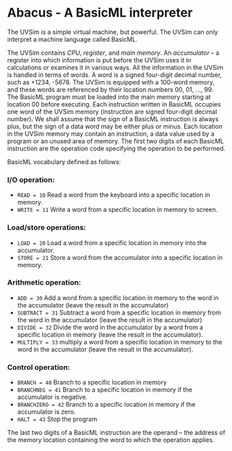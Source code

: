 # Abacus - A BasicML interpreter

The UVSim is a simple virtual machine, but powerful. The UVSim can only interpret a machine language called BasicML.

The UVSim contains *CPU*, *register*, and *main memory*. An *accumulator* – a register into which information is put before the UVSim uses it in calculations or examines it in various ways. All the information in the UVSim is handled in terms of words. A word is a signed four-digit decimal number, such as +1234, -5678. The UVSim is equipped with a 100-word memory, and these words are referenced by their location numbers 00, 01, ..., 99. The BasicML program must be loaded into the main memory starting at location 00 before executing. Each instruction written in BasicML occupies one word of the UVSim memory (instruction are signed four-digit decimal number). We shall assume that the sign of a BasicML instruction is always plus, but the sign of a data word may be either plus or minus. Each location in the UVSim memory may contain an instruction, a data value used by a program or an unused area of memory. The first two digits of each BasicML instruction are the operation code specifying the operation to be performed.

BasicML vocabulary defined as follows:

### I/O operation:

- `READ = 10`  Read a word from the keyboard into a specific location in memory.
- `WRITE = 11` Write a word from a specific location in memory to screen.

### Load/store operations:

- `LOAD = 20` Load a word from a specific location in memory into the accumulator.
- `STORE = 21` Store a word from the accumulator into a specific location in memory.

### Arithmetic operation:

- `ADD = 30` Add a word from a specific location in memory to the word in the accumulator (leave the result in the accumulator)
- `SUBTRACT = 31` Subtract a word from a specific location in memory from the word in the accumulator (leave the result in the accumulator)
- `DIVIDE = 32` Divide the word in the accumulator by a word from a specific location in memory (leave the result in the accumulator).
- `MULTIPLY = 33` multiply a word from a specific location in memory to the word in the accumulator (leave the result in the accumulator).

### Control operation:

- `BRANCH = 40` Branch to a specific location in memory
- `BRANCHNEG = 41` Branch to a specific location in memory if the accumulator is negative.
- `BRANCHZERO = 42` Branch to a specific location in memory if the accumulator is zero.
- `HALT = 43` Stop the program

The last two digits of a BasicML instruction are the operand – the address of the memory location containing the word to which the operation applies.

